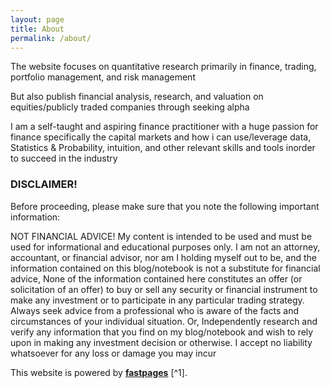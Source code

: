 ```yaml
---
layout: page
title: About
permalink: /about/
---
```


The website focuses on quantitative research primarily in finance, trading, portfolio management, and risk management 

But also publish financial analysis, research, and valuation on equities/publicly traded companies through seeking alpha

I am a self-taught and aspiring finance practitioner with a huge passion for finance specifically the capital markets and how i can use/leverage data, Statistics & Probability, intuition, and other relevant skills and tools inorder to succeed in the industry



### DISCLAIMER!
Before proceeding, please make sure that you note the following important information:

NOT FINANCIAL ADVICE!
My content is intended to be used and must be used for informational and educational purposes only. I am not an attorney, accountant, or financial advisor, nor am I holding myself out to be, and the information contained on this blog/notebook is not a substitute for financial advice, None of the information contained here constitutes an offer (or solicitation of an offer) to buy or sell any security or financial instrument to make any investment or to participate in any particular trading strategy. Always seek advice from a professional who is aware of the facts and circumstances of your individual situation. Or, Independently research and verify any information that you find on my blog/notebook and wish to rely upon in making any investment decision or otherwise. I accept no liability whatsoever for any loss or damage you may incur


This website is powered by **[fastpages](https://github.com/fastai/fastpages)** [^1].


